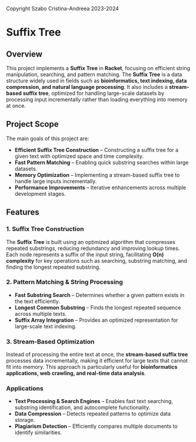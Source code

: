 Copyright Szabo Cristina-Andreea 2023-2024

# **Suffix Tree**

## **Overview**
This project implements a **Suffix Tree** in **Racket**, focusing on efficient string manipulation, searching, and pattern matching. The **Suffix Tree** is a data structure widely used in fields such as **bioinformatics, text indexing, data compression, and natural language processing**. It also includes a **stream-based suffix tree**, optimized for handling large-scale datasets by processing input incrementally rather than loading everything into memory at once.

## **Project Scope**
The main goals of this project are:
- **Efficient Suffix Tree Construction** – Constructing a suffix tree for a given text with optimized space and time complexity.
- **Fast Pattern Matching** – Enabling quick substring searches within large datasets.
- **Memory Optimization** – Implementing a stream-based suffix tree to handle large inputs incrementally.
- **Performance Improvements** – Iterative enhancements across multiple development stages.

## **Features**
### **1. Suffix Tree Construction**
The **Suffix Tree** is built using an optimized algorithm that compresses repeated substrings, reducing redundancy and improving lookup times. Each node represents a suffix of the input string, facilitating **O(n) complexity** for key operations such as searching, substring matching, and finding the longest repeated substring.

### **2. Pattern Matching & String Processing**
- **Fast Substring Search** – Determines whether a given pattern exists in the text efficiently.
- **Longest Common Substring** – Finds the longest repeated sequence across multiple texts.
- **Suffix Array Integration** – Provides an optimized representation for large-scale text indexing.

### **3. Stream-Based Optimization**
Instead of processing the entire text at once, the **stream-based suffix tree** processes data incrementally, making it efficient for large texts that cannot fit into memory. This approach is particularly useful for **bioinformatics applications, web crawling, and real-time data analysis**.

### **Applications**
- **Text Processing & Search Engines** – Enables fast text searching, substring identification, and autocomplete functionality.
- **Data Compression** – Detects repeated patterns to optimize data storage.
- **Plagiarism Detection** – Efficiently compares multiple documents to identify similarities.
